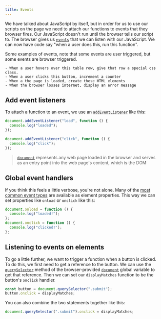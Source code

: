 ```yaml
---
title: Events
---
```


We have talked about JavaScript by itself, but in order for us to use our
scripts on the page we need to attach our functions to events that they browser
fires. Our JavaScript doesn't run until the browser tells our script to. The
browser gives us [`events`](https://developer.mozilla.org/en-US/docs/Web/Events)
that we can listen with our JavaScript. We can now have code say "when a user
does this, run this function".

Some examples of events, note that some events are user triggered, but some
events are browser triggered.

```
- When a user hovers over this table row, give that row a special css class.
- When a user clicks this button, increment a counter
- When a the page is loaded, create these HTML elements
- When the browser losses internet, display an error message
```

## Add event listeners

To attach a function to an event, we use an
[`addEventListener`](https://developer.mozilla.org/en-US/docs/Web/API/EventListener)
like this:

```javascript
document.addEventListener("load", function () {
  console.log("loaded");
});

document.addEventListener("click", function () {
  console.log("click");
});
```

> [`document`](https://developer.mozilla.org/en-US/docs/Web/API/Document)
> represents any web page loaded in the browser and serves as an entry point
> into the web page's content, which is the DOM

## Global event handlers

If you think this feels a little verbose, you're not alone. Many of the
[most common event types](https://developer.mozilla.org/en-US/docs/Web/API/GlobalEventHandlers)
are available as element properties. This way we can set properties like
`onload` or `onclick` like this:

```javascript
document.onload = function () {
  console.log("loaded!");
};
document.onclick = function () {
  console.log("clicked!");
};
```

## Listening to events on elements

To go a little further, we want to trigger a function when a button is clicked.
To do this, we first need to get a reference to the button. We can use the
[`querySelector`](https://developer.mozilla.org/en-US/docs/Web/API/Document/querySelector)
method of the browser-provided
[`document`](https://developer.mozilla.org/en-US/docs/Web/API/Document) global
variable to get that reference. Then we can set our `displayMatches` function to
be the button's `onclick` handler.

```javascript
const button = document.querySelector(".submit");
button.onclick = displayMatches;
```

You can also combine the two statements together like this:

```javascript
document.querySelector(".submit").onclick = displayMatches;
```
